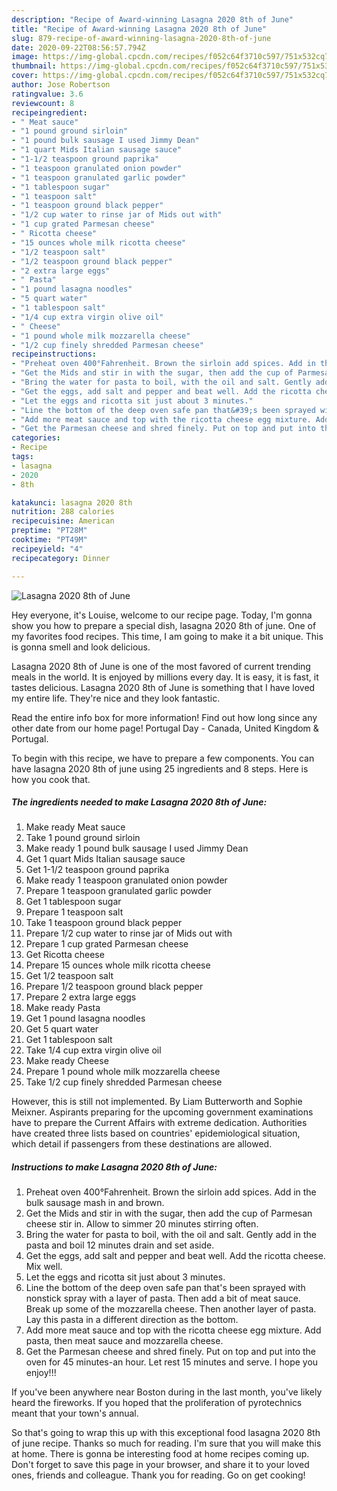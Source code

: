 ```yaml
---
description: "Recipe of Award-winning Lasagna 2020 8th of June"
title: "Recipe of Award-winning Lasagna 2020 8th of June"
slug: 879-recipe-of-award-winning-lasagna-2020-8th-of-june
date: 2020-09-22T08:56:57.794Z
image: https://img-global.cpcdn.com/recipes/f052c64f3710c597/751x532cq70/lasagna-2020-8th-of-june-recipe-main-photo.jpg
thumbnail: https://img-global.cpcdn.com/recipes/f052c64f3710c597/751x532cq70/lasagna-2020-8th-of-june-recipe-main-photo.jpg
cover: https://img-global.cpcdn.com/recipes/f052c64f3710c597/751x532cq70/lasagna-2020-8th-of-june-recipe-main-photo.jpg
author: Jose Robertson
ratingvalue: 3.6
reviewcount: 8
recipeingredient:
- " Meat sauce"
- "1 pound ground sirloin"
- "1 pound bulk sausage I used Jimmy Dean"
- "1 quart Mids Italian sausage sauce"
- "1-1/2 teaspoon ground paprika"
- "1 teaspoon granulated onion powder"
- "1 teaspoon granulated garlic powder"
- "1 tablespoon sugar"
- "1 teaspoon salt"
- "1 teaspoon ground black pepper"
- "1/2 cup water to rinse jar of Mids out with"
- "1 cup grated Parmesan cheese"
- " Ricotta cheese"
- "15 ounces whole milk ricotta cheese"
- "1/2 teaspoon salt"
- "1/2 teaspoon ground black pepper"
- "2 extra large eggs"
- " Pasta"
- "1 pound lasagna noodles"
- "5 quart water"
- "1 tablespoon salt"
- "1/4 cup extra virgin olive oil"
- " Cheese"
- "1 pound whole milk mozzarella cheese"
- "1/2 cup finely shredded Parmesan cheese"
recipeinstructions:
- "Preheat oven 400°Fahrenheit. Brown the sirloin add spices. Add in the bulk sausage mash in and brown."
- "Get the Mids and stir in with the sugar, then add the cup of Parmesan cheese stir in. Allow to simmer 20 minutes stirring often."
- "Bring the water for pasta to boil, with the oil and salt. Gently add in the pasta and boil 12 minutes drain and set aside."
- "Get the eggs, add salt and pepper and beat well. Add the ricotta cheese. Mix well."
- "Let the eggs and ricotta sit just about 3 minutes."
- "Line the bottom of the deep oven safe pan that&#39;s been sprayed with nonstick spray with a layer of pasta. Then add a bit of meat sauce. Break up some of the mozzarella cheese. Then another layer of pasta. Lay this pasta in a different direction as the bottom."
- "Add more meat sauce and top with the ricotta cheese egg mixture. Add pasta, then meat sauce and mozzarella cheese."
- "Get the Parmesan cheese and shred finely. Put on top and put into the oven for 45 minutes-an hour. Let rest 15 minutes and serve. I hope you enjoy!!!"
categories:
- Recipe
tags:
- lasagna
- 2020
- 8th

katakunci: lasagna 2020 8th 
nutrition: 288 calories
recipecuisine: American
preptime: "PT28M"
cooktime: "PT49M"
recipeyield: "4"
recipecategory: Dinner

---
```



![Lasagna 2020 8th of June](https://img-global.cpcdn.com/recipes/f052c64f3710c597/751x532cq70/lasagna-2020-8th-of-june-recipe-main-photo.jpg)

Hey everyone, it's Louise, welcome to our recipe page. Today, I'm gonna show you how to prepare a special dish, lasagna 2020 8th of june. One of my favorites food recipes. This time, I am going to make it a bit unique. This is gonna smell and look delicious.

Lasagna 2020 8th of June is one of the most favored of current trending meals in the world. It is enjoyed by millions every day. It is easy, it is fast, it tastes delicious. Lasagna 2020 8th of June is something that I have loved my entire life. They're nice and they look fantastic.

Read the entire info box for more information! Find out how long since any other date from our home page! Portugal Day - Canada, United Kingdom &amp; Portugal.


To begin with this recipe, we have to prepare a few components. You can have lasagna 2020 8th of june using 25 ingredients and 8 steps. Here is how you cook that.

<!--inarticleads1-->

##### The ingredients needed to make Lasagna 2020 8th of June:

1. Make ready  Meat sauce
1. Take 1 pound ground sirloin
1. Make ready 1 pound bulk sausage I used Jimmy Dean
1. Get 1 quart Mids Italian sausage sauce
1. Get 1-1/2 teaspoon ground paprika
1. Make ready 1 teaspoon granulated onion powder
1. Prepare 1 teaspoon granulated garlic powder
1. Get 1 tablespoon sugar
1. Prepare 1 teaspoon salt
1. Take 1 teaspoon ground black pepper
1. Prepare 1/2 cup water to rinse jar of Mids out with
1. Prepare 1 cup grated Parmesan cheese
1. Get  Ricotta cheese
1. Prepare 15 ounces whole milk ricotta cheese
1. Get 1/2 teaspoon salt
1. Prepare 1/2 teaspoon ground black pepper
1. Prepare 2 extra large eggs
1. Make ready  Pasta
1. Get 1 pound lasagna noodles
1. Get 5 quart water
1. Get 1 tablespoon salt
1. Take 1/4 cup extra virgin olive oil
1. Make ready  Cheese
1. Prepare 1 pound whole milk mozzarella cheese
1. Take 1/2 cup finely shredded Parmesan cheese


However, this is still not implemented. By Liam Butterworth and Sophie Meixner. Aspirants preparing for the upcoming government examinations have to prepare the Current Affairs with extreme dedication. Authorities have created three lists based on countries&#39; epidemiological situation, which detail if passengers from these destinations are allowed. 

<!--inarticleads2-->

##### Instructions to make Lasagna 2020 8th of June:

1. Preheat oven 400°Fahrenheit. Brown the sirloin add spices. Add in the bulk sausage mash in and brown.
1. Get the Mids and stir in with the sugar, then add the cup of Parmesan cheese stir in. Allow to simmer 20 minutes stirring often.
1. Bring the water for pasta to boil, with the oil and salt. Gently add in the pasta and boil 12 minutes drain and set aside.
1. Get the eggs, add salt and pepper and beat well. Add the ricotta cheese. Mix well.
1. Let the eggs and ricotta sit just about 3 minutes.
1. Line the bottom of the deep oven safe pan that&#39;s been sprayed with nonstick spray with a layer of pasta. Then add a bit of meat sauce. Break up some of the mozzarella cheese. Then another layer of pasta. Lay this pasta in a different direction as the bottom.
1. Add more meat sauce and top with the ricotta cheese egg mixture. Add pasta, then meat sauce and mozzarella cheese.
1. Get the Parmesan cheese and shred finely. Put on top and put into the oven for 45 minutes-an hour. Let rest 15 minutes and serve. I hope you enjoy!!!


If you&#39;ve been anywhere near Boston during in the last month, you&#39;ve likely heard the fireworks. If you hoped that the proliferation of pyrotechnics meant that your town&#39;s annual. 

So that's going to wrap this up with this exceptional food lasagna 2020 8th of june recipe. Thanks so much for reading. I'm sure that you will make this at home. There is gonna be interesting food at home recipes coming up. Don't forget to save this page in your browser, and share it to your loved ones, friends and colleague. Thank you for reading. Go on get cooking!
